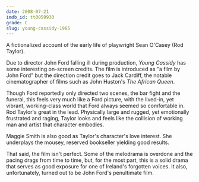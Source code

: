 ```yaml
---
date: 2008-07-21
imdb_id: tt0059930
grade: C
slug: young-cassidy-1965
---
```


A fictionalized account of the early life of playwright Sean O'Casey (Rod Taylor).

Due to director John Ford falling ill during production, _Young Cassidy_ has some interesting on-screen credits. The film is introduced as "a film by John Ford" but the direction credit goes to Jack Cardiff, the notable cinematographer of films such as John Huston's <span data-imdb-id="tt0043265">_The African Queen_</span>.

Though Ford reportedly only directed two scenes, the bar fight and the funeral, this feels very much like a Ford picture, with the lived-in, yet vibrant, working-class world that Ford always seemed so comfortable in. Rod Taylor's great in the lead. Physically large and rugged, yet emotionally frustrated and raging, Taylor looks and feels like the collision of working man and artist that character embodies.

Maggie Smith is also good as Taylor's character's love interest. She underplays the mousey, reserved bookseller yielding good results.

That said, the film isn't perfect. Some of the melodrama is overdone and the pacing drags from time to time, but, for the most part, this is a solid drama that serves as good exposure for one of Ireland's forgotten voices. It also, unfortunately, turned out to be John Ford's penultimate film.
